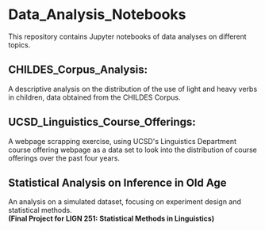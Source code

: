 # Data_Analysis_Notebooks
This repository contains Jupyter notebooks of data analyses on different topics.

## CHILDES_Corpus_Analysis:
A descriptive analysis on the distribution of the use of light and heavy verbs in children, data obtained from the CHILDES Corpus.

## UCSD_Linguistics_Course_Offerings:
A webpage scrapping exercise, using UCSD's Linguistics Department course offering webpage as a data set to look into the distribution of course offerings over the past four years.

## Statistical Analysis on Inference in Old Age
An analysis on a simulated dataset, focusing on experiment design and statistical methods. <br/> **(Final Project for LIGN 251: Statistical Methods in Linguistics)**
